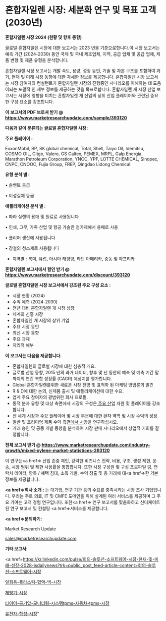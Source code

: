 # 혼합자일렌 시장: 세분화 연구 및 목표 고객(2030년)

<strong>혼합자일렌 시장 2024 (현황 및 향후 동향)</strong>

글로벌 혼합자일렌 시장에 대한 보고서는 2023 년을 기준으로합니다.이 시장 보고서는 예측 기간 (2024-2030) 동안 국제 및 국내 제조업체, 지역, 공급 업체 및 공급 업체, 제품 변형 및 제품 유형을 분석합니다.

혼합자일렌 시장 보고서는 개발 속도, 용량, 성장 동인, 기술 및 자본 구조를 포함하여 과거, 현재 및 미래 시장 동향에 대한 자세한 정보를 제공합니다. 혼합자일렌 시장 보고서는 시장 참여자와 컨설턴트가 혼합자일렌 시장의 진행중인 시나리오를 이해하는 데 도움이되는 포괄적 인 세부 정보를 제공하는 것을 목표로합니다. 혼합자일렌 개 시장 산업 보고서는 시장에 영향을 미치는 혼합자일렌 개 산업의 상위 산업 플레이어와 관련된 중요한 구성 요소를 강조합니다.



<strong>이 보고서의 PDF 브로셔 받기 @ <a href=https://www.marketresearchupdate.com/sample/393120>https://www.marketresearchupdate.com/sample/393120</a></strong>



<strong>다음과 같이 분류되는 글로벌 혼합자일렌 시장 :</strong>



<strong>주요 플레이어 :</strong>

ExxonMobil, BP, SK global chemical, Total, Shell, Taiyo Oil, Idemitsu, COSMO OIL, Citgo, Valero, GS Caltex, PEMEX, MRPL, Galp Energia, Marathon Petroleum Corporation, YNCC, YPF, LOTTE CHEMICAL, Sinopec, CNPC, CNOOC, Fujia Group, FREP, Qingdao Lidong Chemical



<strong>유형 분석 별 :</strong>

• 솔벤트 등급

• 이성질체 등급



<strong>애플리케이션 분석 별 :</strong>

• 파라 실렌의 용매 및 원료로 사용됩니다

• 인쇄, 고무, 가죽 산업 및 항공 가솔린 첨가제에서 용매로 사용

• 폴리머 생산에 사용됩니다

• 강철의 청소제로 사용됩니다

<ul>
  <li>지역별 : 북미, 유럽, 아시아 태평양, 라틴 아메리카, 중동 및 아프리카</li>
</ul>


<strong>혼합자일렌 보고서에서 할인 받기 @ <a href=https://www.marketresearchupdate.com/discount/393120>https://www.marketresearchupdate.com/discount/393120</a></strong>



<strong>글로벌 혼합자일렌 시장 보고서에서 강조된 주요 구성 요소 :</strong>
<ul>
  <li>시장 현황 (2024)</li>
  <li>수익 예측 (2024-2030)</li>
  <li>전년 대비 혼합자일렌 개 시장 성장</li>
  <li>세계의 신흥 시장</li>
  <li>혼합자일렌 개 시장의 상위 기업</li>
  <li>주요 시장 동인</li>
  <li>최신 시장 동향</li>
  <li>주요 과제</li>
  <li>지리적 해부</li>
</ul>


<strong>이 보고서는 다음을 제공합니다.</strong>
<ul>
  <li>혼합자일렌의 글로벌 시장에 대한 심층적 개요.</li>
  <li>글로벌 산업 동향, 2015 년의 과거 데이터, 향후 몇 년 동안의 예측 및 예측 기간 말까지의 연간 복합 성장률 (CAGR) 예상치를 평가합니다.</li>
  <li>Global 혼합자일렌를위한 새로운 시장 전망 및 표적화 된 마케팅 방법론의 발견</li>
  <li>R &amp; D에 대한 논의, 신제품 출시 및 애플리케이션에 대한 수요.</li>
  <li>업계 주요 참여자의 광범위한 회사 프로필.</li>
  <li>동적 분자 유형 및 대상 측면에서 시장의 구성은<a href=> 주요 산</a>업 자원 및 플레이어를 강조합니다.</li>
  <li>전 세계 시장과 주요 플레이어 및 시장 부문에 대한 환자 역학 및 시장 수익의 성장.</li>
  <li>일반 및 프리미엄 제품 수익 측면<a href=>에서 시</a>장을 연구하십시오.</li>
  <li>거래 승인 및 공동 개발 동향을 분석하여 시장 판매 시나리오에서 상업적 기회를 결정합니다.</li>
</ul>



<strong>전체 보고서 받기 @ <a href=https://www.marketresearchupdate.com/industry-growth/mixed-xylene-market-statistices-393120>https://www.marketresearchupdate.com/industry-growth/mixed-xylene-market-statistices-393120</a></strong>

이 연구는<a href=> 산업 존중</a> 체인, 강력한 비즈니스 전략, 비용, 구조, 생성 제한, 운송, 시장 범위 및 제한 사용률을 통합합니다. 또한 시장 구성원 및 구성 프로파일 링, 연락처 데이터, 항목 / 혜택 침대, 소득 개발, 수익 창출 및 총 거래에 대<a href=>한 기본 </a>정보를 제공합니다.



<strong><a href=>회사 소</a>개 :</strong>
는 대기업, 연구 기관 등의 수요를 충족시키는 시장 조사 기업입니다. 우리는 주로 의료, IT 및 CMFE 도메인을 위해 설계된 여러 서비스를 제공하며 그 주요 기여는 고객 경험 연구입니다. 또한<a href=> 연구 보</a>고서를 맞춤화하고 신디케이트 된 연구 보고서 및 컨설팅 <a href=>서비스</a>를 제공합니다.



<strong><a href=>문의하기:</a></strong>

Market Research Update

sales@marketresearchupdate.com



<strong>기타 보고서:</strong>

<a href=https://kr.linkedin.com/pulse/회의-솔루션-소프트웨어-시장-현재-및-미래-성장-2028-isdailynews?trk=public_post_feed-article-content>회의-솔루션-소프트웨어-시장</a>

<a href=https://www.linkedin.com/pulse/일회용-플라스틱-혈액-백-시장-규모-및-성장-2023-survey-spotlight-pro-24-analysis/>일회용-플라스틱-혈액-백-시장</a>

<a href=https://www.linkedin.com/pulse/제빙기-시장-규모-및-성장-2023-trend-tracking-tips-360-analysis-n5itf/>제빙기-시장</a>

<a href=https://www.linkedin.com/pulse/타이어-공기압-모니터링-시스템tpms-자동차-tpms-시장-경쟁-분석-및-offmf/>타이어-공기압-모니터링-시스템tpms-자동차-tpms-시장</a>

<a href=https://www.linkedin.com/pulse/유전자-합성-시장-세분화-연구-및-목표-고객2030년-data-dive-diaries-24-analysis-dyzof/>유전자-합성-시장</a>"
